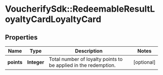 # VoucherifySdk::RedeemableResultLoyaltyCardLoyaltyCard

## Properties

| Name | Type | Description | Notes |
| ---- | ---- | ----------- | ----- |
| **points** | **Integer** | Total number of loyalty points to be applied in the redemption. | [optional] |

